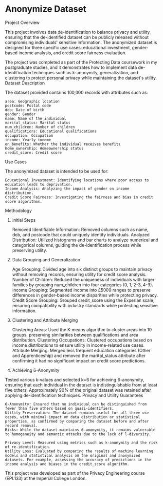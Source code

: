 # Anonymize Dataset
Project Overview

This project involves data de-identification to balance privacy and utility, ensuring that the de-identified dataset can be publicly released without compromising individuals' sensitive information. The anonymized dataset is designed for three specific use cases: educational investment, gender-based income analysis, and credit score fairness evaluation.

The project was completed as part of the Protecting Data coursework in my postgraduate studies, and it demonstrates how to implement data de-identification techniques such as k-anonymity, generalization, and clustering to protect personal privacy while maintaining the dataset's utility.
Dataset Description

The dataset provided contains 100,000 records with attributes such as:

    area: Geographic location
    postcode: Postal code
    dob: Date of birth
    gender: Gender
    name: Name of the individual
    marital_status: Marital status
    num_children: Number of children
    qualifications: Educational qualifications
    occupation: Occupation
    income: Yearly income
    on_benefits: Whether the individual receives benefits
    home_ownership: Homeownership status
    credit_score: Credit score

Use Cases

The anonymized dataset is intended to be used for:

    Educational Investment: Identifying locations where poor access to education leads to deprivation.
    Income Analysis: Analyzing the impact of gender on income distribution.
    Credit Score Fairness: Investigating the fairness and bias in credit score algorithms.

Methodology
1. Initial Steps

    Removed Identifiable Information: Removed columns such as name, dob, and postcode that could uniquely identify individuals.
    Analyzed Distribution: Utilized histograms and bar charts to analyze numerical and categorical columns, guiding the de-identification process while preserving utility.

2. Data Grouping and Generalization

    Age Grouping: Divided age into six distinct groups to maintain privacy without removing records, ensuring utility for credit score analysis.
    Number of Children: Reduced the uniqueness of individuals with larger families by grouping num_children into four categories (0, 1, 2-3, 4-9).
    Income Grouping: Segmented income into £5000 ranges to preserve differences in gender-based income disparities while protecting privacy.
    Credit Score Grouping: Grouped credit_score using the Experian scale, ensuring compatibility with industry standards while protecting sensitive information.

3. Clustering and Attribute Merging

    Clustering Areas: Used the K-means algorithm to cluster areas into 10 groups, preserving similarities between qualifications and area distribution.
    Clustering Occupations: Clustered occupations based on income distributions to ensure utility in income-related use cases.
    Attribute Merging: Merged less frequent education categories (Other and Apprenticeship) and removed the marital_status attribute after confirming it had no significant impact on credit score predictions.

4. Achieving 6-Anonymity

Tested various k-values and selected k=6 for achieving 6-anonymity, ensuring that each individual in the dataset is indistinguishable from at least five others. Approximately 90% of the original dataset was retained after applying de-identification techniques.
Privacy and Utility Guarantees

    6-Anonymity: Ensured that no individual can be distinguished from fewer than five others based on quasi-identifiers.
    Utility Preservation: The dataset remains useful for all three use cases, with minimal impact on data distribution or statistical properties, as confirmed by comparing the dataset before and after record removal.
    Risks: While the dataset maintains 6-anonymity, it remains vulnerable to homogeneity and semantic attacks due to the lack of l-diversity.

    Privacy Level: Measured using metrics such as k-anonymity and the risk of re-identification.
    Utility Loss: Evaluated by comparing the results of machine learning models and statistical analysis on the original and anonymized datasets. For example, assessing the accuracy of predictions in the income analysis and biases in the credit_score algorithm.

This project was developed as part of the Privacy Engineering course (EPL133) at the Imperial College London.
